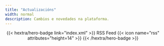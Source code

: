 ```yaml
---
title: "Actualizacións"
width: normal
description: Cambios e novedades na plataforma.
---
```


<div style="text-align: center; margin-top: 1em;">
{{< hextra/hero-badge link="index.xml" >}}
  <span>RSS Feed</span>
  {{< icon name="rss" attributes="height=14" >}}
{{< /hextra/hero-badge >}}
</div>



<!-- 
plantilla de titulo

---
date: 2025-03-07
title: Exemplo
description: *descripcion*
tags:
  - exemplo
  - alpha
authors:
  - name: pisco
    link: https://github.com/piscolabi
    image: https://github.com/piscolabi.png?size=40
toc: true
excludeSearch: true
sidebar:
  exclude: true
---


 -->